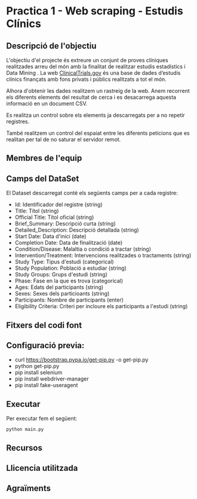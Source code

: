 # Practica 1 - Web scraping - Estudis Clínics
## Descripció de l'objectiu
L'objectiu d'el projecte és extreure un conjunt de proves clíniques realitzades arreu del món amb la finalitat de realitzar estudis estadístics i Data Mining .
La web [ClinicalTrials.gov](https://clinicaltrials.gov/ct2/about-site/crawling) és una base de dades d’estudis clínics finançats amb fons privats i públics realitzats a tot el món.

Alhora d'obtenir les dades realitzem un rastreig de la web. Anem recorrent els diferents elements del resultat de cerca i es desacarrega aquesta informació en un document CSV.

Es realitza un control sobre els elements ja descarregats per a no repetir registres.

També realitzem un control del espaiat entre les diferents peticions que es realitan per tal de no saturar el servidor remot.

## Membres de l'equip
## Camps del DataSet
El Dataset descarregat conté els següents camps per a cada registre:
- Id: Identificador del registre (string)
- Title: Títol (string)
- Official Title: Títol oficial (string)
- Brief_Summary: Descripció curta (string)
- Detailed_Description: Descripció detallada (string) 
- Start Date: Data d'inici (date)
- Completion Date: Data de finalització (date)
- Condition/Disease: Malaltia o condició a tractar (string)
- Intervention/Treatment: Intervencions realitzades o tractaments (string)
- Study Type: Tipus d'estudi (categorical)
- Study Population: Població a estudiar (string)
- Study Groups: Grups d'estudi (string)
- Phase: Fase en la que es trova (categorical)
- Ages: Edats del participants (string)
- Sexes: Sexes dels particioants (string)
- Participants: Nombre de participants (enter) 
- Eligibility Criteria: Criteri per incloure els participants a l'estudi (string)
 

## Fitxers del codi font
## Configuració previa:
- curl https://bootstrap.pypa.io/get-pip.py -o get-pip.py
- python get-pip.py
- pip install selenium
- pip install webdriver-manager
- pip install fake-useragent
## Executar
Per executar fem el següent:
```
python main.py
```
## Recursos
## Llicencia utilitzada
## Agraïments
